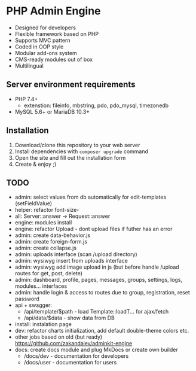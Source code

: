 # PHP Admin Engine
* Designed for developers
* Flexible framework based on PHP
* Supports MVC pattern
* Coded in OOP style
* Modular add-ons system
* CMS-ready modules out of box
* Multilingual

## Server environment requirements
* PHP 7.4+
  * extenstion: fileinfo, mbstring, pdo, pdo_mysql, timezonedb
* MySQL 5.6+ or MariaDB 10.3+

## Installation
1. Download/clone this repository to your web server
2. Install dependencies with `composer upgrade` command
3. Open the site and fill out the installation form
4. Create & enjoy ;)

## TODO
* admin: select values from db automatically for edit-templates (setFieldValue)
* helper: refactor font-size-
* all: Server::answer -> Request::answer
* engine: modules install
* engine: refactor Upload - dont upload files if futher has an error
* admin: create data-behavior.js
* admin: create foreign-form.js
* admin: create collapse.js
* admin: uploads interface (scan /upload directory)
* admin: wysiwyg insert from uploads interface
* admin: wysiwyg add image upload in js (but before handle /upload routes for get, post, delete)
* admin: dashboard, profile, pages, messages, groups, settings, logs, modules... interfaces
* admin: handle login & access to routes due to group, registration, reset password
* api + swagger:
  * /api/template/$path - load Template::loadT... for ajax/fetch
  * /api/data/$data - show data from DB
* install: instalation page
* dev: refactor charts initialization, add default double-theme colors etc.
* other jobs based on old (but ready) https://github.com/zakandaiev/adminkit-engine
* docs: create docs module and plug MkDocs or create own builder
  * /docs/dev - documentation for developers
  * /docs/user - documentation for users

